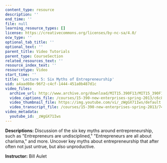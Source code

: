 ```yaml
---
content_type: resource
description: ''
end_time: ''
file: null
learning_resource_types: []
license: https://creativecommons.org/licenses/by-nc-sa/4.0/
ocw_type: ''
optional_tab_title: ''
optional_text: ''
parent_title: Video Tutorials
parent_type: CourseSection
related_resources_text: ''
resource_index_text: ''
resourcetype: Video
start_time: ''
title: 'Lecture 5: Six Myths of Entrepreneurship'
uid: a4aad08e-96f2-c4cf-1444-451a0b487d1c
video_files:
  archive_url: http://www.archive.org/download/MIT15.390F13/MIT15_390F13_lec05_300k.mp4
  video_captions_file: /courses/15-390-new-enterprises-spring-2013/c6c80db9fe0357be8647cbb7effb7a8d_zWgGX71Iws.vtt
  video_thumbnail_file: https://img.youtube.com/vi/_zWgGX71Iws/default.jpg
  video_transcript_file: /courses/15-390-new-enterprises-spring-2013/74f1987f49dc8ba4e4cc2aba0a2da54c_zWgGX71Iws.pdf
video_metadata:
  youtube_id: _zWgGX71Iws
---
```


**Descriptions:** Discussion of the six key myths around entrepreneurship, such as "Entrepreneurs are undisciplined," "Entrepreneurs are all about charisma," and more. Uncover key myths about entrepreneurship that after often not just untrue, but also unproductive.

**Instructor:** Bill Aulet

